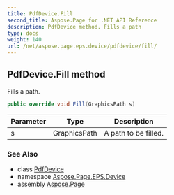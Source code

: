 ```yaml
---
title: PdfDevice.Fill
second_title: Aspose.Page for .NET API Reference
description: PdfDevice method. Fills a path
type: docs
weight: 140
url: /net/aspose.page.eps.device/pdfdevice/fill/
---
```

## PdfDevice.Fill method

Fills a path.

```csharp
public override void Fill(GraphicsPath s)
```

| Parameter | Type | Description |
| --- | --- | --- |
| s | GraphicsPath | A path to be filled. |

### See Also

* class [PdfDevice](../)
* namespace [Aspose.Page.EPS.Device](../../pdfdevice/)
* assembly [Aspose.Page](../../../)


